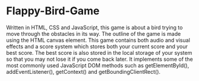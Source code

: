# Flappy-Bird-Game

Written in HTML, CSS and JavaScript, this game is about a bird trying to move through the obstacles in its way. The outline of the game is made using the HTML canvas element. This game contains both audio and visual effects and a score system which stores both your current score and your best score. The best score is also stored in the local storage of your system so that you may not lose it if you come back later. It implements some of the most commonly used JavaScript DOM methods such as getElementById(), addEventListener(), getContext() and getBoundingClientRect().
